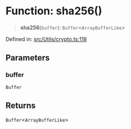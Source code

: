 # Function: sha256()

> **sha256**(`buffer`): `Buffer`\<`ArrayBufferLike`\>

Defined in: [src/Utils/crypto.ts:118](https://github.com/Fokusdotid/Baileys/blob/b457796e9982984bfe7323cdd6fea8bc613c4ed0/src/Utils/crypto.ts#L118)

## Parameters

### buffer

`Buffer`

## Returns

`Buffer`\<`ArrayBufferLike`\>
